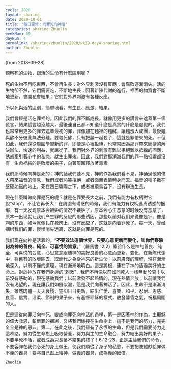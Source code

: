 ```yaml
---
cycle: 2020
layout: sharing
date: 2020-10-01
title: "每日靈修：向罪死向神活"
categories: sharing Zhuolin
weekNum: 39
dayNum: 4
permalink: /sharing/zhuolin/2020/wk39-day4-sharing.html
author: Zhuolin
---
```

(from 2018-09-28)

觀察死的生物，跟活的生命有什麼區別呢？

死的生物不再吃東西，不會再生長；對外界刺激沒有反應；會腐敗逐漸消失。活的生物卻不然，它們需要吃，不斷地生長；因著新陳代謝的進行，裡面的物質會不斷地更新，會開花會結果；它們對外界刺激有各種反應。

所以死與活的區別，簡單地看，有生長、應激、結果。

我們曾經是活在罪裡的。因此我們的罪不斷成長。就像用更多的謊言來遮蓋第一個謊言，結果謊言越滾越大，最後連自己都不知道什麼是真實的什麼是虛假的，我們也常常用更多的罪去遮蓋最初的罪，罪像加在麵裡的麵酵，讓麵漲大成團，最後麵與酵不分彼此無法分離，要殺死酵，只有把麵一起殺了，這就是罪帶來的死。不但如此，我們還從周圍學習新的罪，即便是心裡拒絕，也常常因為那罪帶來簡捷的解決辦法、快速的利益，就屈從了。我們對外界的刺激有難以拒絕難以抵擋的回應，誘惑牽引著心中的私慾，就生出罪來。因此，我們對那消滅我們的罪一點抵禦都沒有，生命裡結的是敗壞的果子，向著周圍釋放著毒素。

我們那時候向神是死的；神的話我們聽不見，神的作為我們看不見，神通過他的僕人帶來福音的信息，我們或者恥笑拒絕，或者面無表情轉身而去。福音的種子撒在堅硬如鐵的地上，死在烈日驕陽之下，或者被飛鳥吞下，沒有辦法生長。

現在什麼叫做向罪是死的呢？就是在罪要長大之前，我們有能力有权柄對它說“stop”，不让它再长大！在周圍有诱惑的時候，我们有能力有权柄逃离诱惑的捆绑，有一天发现原本会嫉妒的情况不嫉妒了，原本会心生恶意的时候没有恶意了，原本一出现就让我们产生罪的反应的那些诱因，那些以前对我们来说像是针、像是刺的东西，如今就像扎在死肉上，没有反应了，这就是向着罪死了。每一天，曾经捆绑我们的罪，慢慢消失远离，这就是向罪是死的。

我们现在向神是活着的。“**不要效法這個世界，只要心意更新而變化，叫你們察驗何為神的善良、純全、可喜悅的旨意。**”（羅馬書 12:2）察验什么是神的善良、纯全、可喜悦的旨意，心思意念跟随神的美好良善的心意而更新、变化，在新陈代谢中，将舊有的敗壞除去，取而代之為從神來的新生命；以前膚淺的理解，現在漸漸地深入，以前不懂的道理，現在漸漸地明白。這是將根，連在了神的活潑美好的生命上。對於神放在我們身邊的“刺激”，我們不再像以前如同死人一樣無動於衷！以前沒有感動的，現在感動我們；以前激發不起熱情的，現在熱情奔放；以前讓我們沒有渴望的，現在讓我們如饑似渴，這是我們向著神活了。因此，生命不是漸漸消失，雖然肉體一天天衰殘，靈卻日日更新，結出仁愛、喜樂、和平、忍耐、恩慈、良善、信實、溫柔、節制的果子來，有基督耶穌的樣式，散發馨香之氣，祝福周圍的人。

但是這從向罪活向神死，變成向罪死向神活的過程，第一是因著神的作為，主耶穌的偉大救恩，斬斷罪的捆綁，又將我們嫁接在生命樹上，這不是我們的努力，完完全全是神的恩典。第二，在此之後，我們雖有了永恆的生命，但是我們需要努力走這窄路，努力從生命樹上吸取營養，努力與主的生命融合，努力結出美好的果子，不要半死不活，或者成為只長葉不結果的枝子！6:12-23，正是主給我們的命令，不要容罪在我們必死的身上做王，使我們順從了身子的私慾，不要把肢體獻給罪做不義的器具！要將自己獻上給神，做義的器具，成為義的奴僕。

`Zhuolin`

